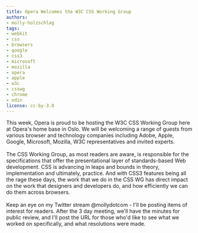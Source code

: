```yaml
---
title: Opera Welcomes the W3C CSS Working Group
authors:
- molly-holzschlag
tags:
- webkit
- css
- browsers
- google
- css3
- microsoft
- mozilla
- opera
- apple
- w3c
- csswg
- chrome
- odin
license: cc-by-3.0
---
```

This week, Opera is proud to be hosting the W3C CSS Working Group here at Opera&#39;s home base in Oslo. We will be welcoming a range of guests from various browser and technology companies including Adobe, Apple, Google, Microsoft, Mozilla, W3C representatives and invited experts. <br/><br/>The CSS Working Group, as most readers are aware, is responsible for the specifications that offer the presentational layer of standards-based Web development. CSS is advancing in leaps and bounds in theory, implementation and ultimately, practice. And with CSS3 features being all the rage these days, the work that we do in the CSS WG has direct impact on the work that designers and developers do, and how efficiently we can do them across browsers.<br/><br/>Keep an eye on my Twitter stream @mollydotcom - I&#39;ll be posting items of interest for readers. After the 3 day meeting, we&#39;ll have the minutes for public review, and I&#39;ll post the URL for those who&#39;d like to see what we worked on specifically, and what resolutions were made.<br/><br/>
